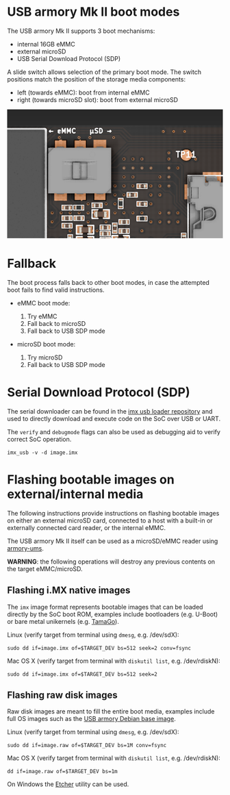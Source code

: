 # USB armory Mk II boot modes

The USB armory Mk II supports 3 boot mechanisms:

* internal 16GB eMMC
* external microSD
* USB Serial Download Protocol (SDP)

A slide switch allows selection of the primary boot mode. The switch positions
match the position of the storage media components:

* left  (towards eMMC):         boot from internal eMMC
* right (towards microSD slot): boot from external microSD

![Mk II boot switch](images/armory-mark-two-boot-switch.png)

# Fallback

The boot process falls back to other boot modes, in case the attempted boot
fails to find valid instructions.

* eMMC boot mode:
  1. Try eMMC
  2. Fall back to microSD
  3. Fall back to USB SDP mode

* microSD boot mode:
  1. Try microSD
  2. Fall back to USB SDP mode

# Serial Download Protocol (SDP)

The serial downloader can be found in the [imx usb loader repository](https://github.com/boundarydevices/imx_usb_loader)
and used to directly download and execute code on the SoC over USB or UART.

The ```verify``` and ```debugmode``` flags can also be used as debugging aid to
verify correct SoC operation.

```
imx_usb -v -d image.imx
```

# Flashing bootable images on external/internal media

The following instructions provide instructions on flashing bootable images on
either an external microSD card, connected to a host with a built-in or
externally connected card reader, or the internal eMMC.

The USB armory Mk II itself can be used as a microSD/eMMC reader using
[armory-ums](https://github.com/f-secure-foundry/armory-ums).

**WARNING**: the following operations will destroy any previous contents on the
target eMMC/microSD.

## Flashing i.MX native images

The `imx` image format represents bootable images that can be loaded directly
by the SoC boot ROM, examples include bootloaders (e.g. U-Boot) or bare metal
unikernels (e.g. [TamaGo](https://github.com/f-secure-foundry/tamago)).

Linux (verify target from terminal using `dmesg`, e.g. /dev/sdX):
```
sudo dd if=image.imx of=$TARGET_DEV bs=512 seek=2 conv=fsync
```

Mac OS X (verify target from terminal with `diskutil list`, e.g. /dev/rdiskN):
```
sudo dd if=image.imx of=$TARGET_DEV bs=512 seek=2
```

## Flashing raw disk images

Raw disk images are meant to fill the entire boot media, examples include full
OS images such as the [USB armory Debian base image](https://github.com/f-secure-foundry/usbarmory-debian-base_image).

Linux (verify target from terminal using `dmesg`, e.g. /dev/sdX):
```
sudo dd if=image.raw of=$TARGET_DEV bs=1M conv=fsync
```

Mac OS X (verify target from terminal with `diskutil list`, e.g. /dev/rdiskN):
```
dd if=image.raw of=$TARGET_DEV bs=1m
```

On Windows the [Etcher](https://etcher.io) utility can be used.
